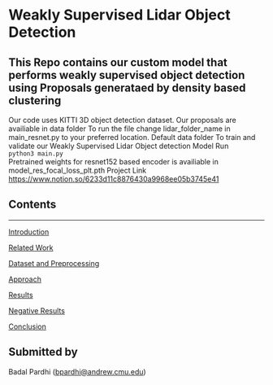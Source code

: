 # Weakly Supervised Lidar Object Detection
## This Repo contains our custom model that performs weakly supervised object detection using Proposals generataed by density based clustering
Our code uses KITTI 3D object detection dataset. Our proposals are availiable in data folder
To run the file change lidar_folder_name in main_resnet.py to your preferred location. Default data folder
To train and validate our Weakly Supervised Lidar Object detection Model Run  
``` python3 main.py ```  
Pretrained weights for resnet152 based encoder is availiable in model_res_focal_loss_plt.pth
Project Link
https://www.notion.so/6233d11c8876430a9968ee05b3745e41

## Contents

---

[Introduction](Weakly%20Supervised%20Lidar%20Object%20Detection%206233d11c8876430a9968ee05b3745e41/Introduction%201bedc325cd814cb69ec77ef5353d7a2e.md)

[Related Work](Weakly%20Supervised%20Lidar%20Object%20Detection%206233d11c8876430a9968ee05b3745e41/Related%20Work%20911867049d684547bf5465cde76aa00e.md)

[Dataset and Preprocessing](Weakly%20Supervised%20Lidar%20Object%20Detection%206233d11c8876430a9968ee05b3745e41/Dataset%20and%20Preprocessing%20f6d25cc481174204b3c9400ff32e7a4b.md)

[Approach](Weakly%20Supervised%20Lidar%20Object%20Detection%206233d11c8876430a9968ee05b3745e41/Approach%206e9de9d373f34a6cbd8ebb81a68c4857.md)

[Results](Weakly%20Supervised%20Lidar%20Object%20Detection%206233d11c8876430a9968ee05b3745e41/Results%2032b4830f4038454b895236df7a2de24b.md)

[Negative Results](Weakly%20Supervised%20Lidar%20Object%20Detection%206233d11c8876430a9968ee05b3745e41/Negative%20Results%204688762f0d8e4431bc6df3e2c2a1fced.md)

[Conclusion](Weakly%20Supervised%20Lidar%20Object%20Detection%206233d11c8876430a9968ee05b3745e41/Conclusion%20f0d83b8139f642d782f9f9e31ac3d005.md)


## Submitted by
Badal Pardhi (bpardhi@andrew.cmu.edu)
